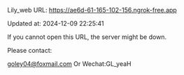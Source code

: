 Lily_web URL: https://ae6d-61-165-102-156.ngrok-free.app

Updated at: 2024-12-09 22:25:41

If you cannot open this URL, the server might be down.

Please contact: 

goley04@foxmail.com Or Wechat:GL_yeaH